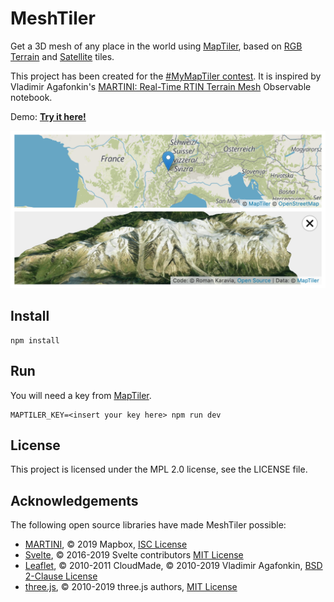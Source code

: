 # MeshTiler

Get a 3D mesh of any place in the world using [MapTiler](https://www.maptiler.com), based on
[RGB Terrain](https://cloud.maptiler.com/tiles/terrain-rgb/) and
[Satellite](https://cloud.maptiler.com/tiles/satellite/) tiles.

This project has been created for the
[#MyMapTiler contest](https://twitter.com/MapTiler/status/1166349855654105090).
It is inspired by Vladimir Agafonkin's
[MARTINI: Real-Time RTIN Terrain Mesh](https://observablehq.com/@mourner/martin-real-time-rtin-terrain-mesh) Observable notebook.

Demo: **[Try it here!](https://mesh-tiler.karavia.ch)**

[<img src="screenshot.png" alt="Screenshot" width="640">](https://mesh-tiler.karavia.ch)


## Install

```
npm install
```

## Run

You will need a key from [MapTiler](https://cloud.maptiler.com/account/keys).

```
MAPTILER_KEY=<insert your key here> npm run dev
```

## License

This project is licensed under the MPL 2.0 license, see the LICENSE file.

## Acknowledgements

The following open source libraries have made MeshTiler possible:

- [MARTINI](https://github.com/mapbox/martini), © 2019 Mapbox,
  [ISC License](https://github.com/mapbox/martini/blob/master/LICENSE)
- [Svelte](https://svelte.dev), © 2016-2019 Svelte contributors
  [MIT License](https://github.com/sveltejs/svelte/blob/master/LICENSE)
- [Leaflet](https://leafletjs.com), © 2010-2011 CloudMade, © 2010-2019 Vladimir Agafonkin,
  [BSD 2-Clause License](https://github.com/Leaflet/Leaflet/blob/master/LICENSE)
- [three.js](https://threejs.org), © 2010-2019 three.js authors,
  [MIT License](https://github.com/mrdoob/three.js/blob/master/LICENSE)
